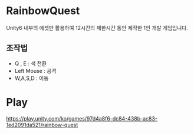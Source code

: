 # RainbowQuest
Unity6 내부의 에셋만 활용하여 12시간의 제한시간 동안 제작한 1인 개발 게임입니다.  

## 조작법
* Q , E      : 색 전환
* Left Mouse : 공격
* W,A,S,D    : 이동 


# Play
https://play.unity.com/ko/games/97d4a8f6-dc84-438b-ac83-1ed2091da521/rainbow-quest

